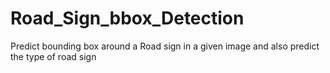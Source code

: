 # Road_Sign_bbox_Detection
Predict bounding box around a Road sign in a given image and also predict the type of road sign
